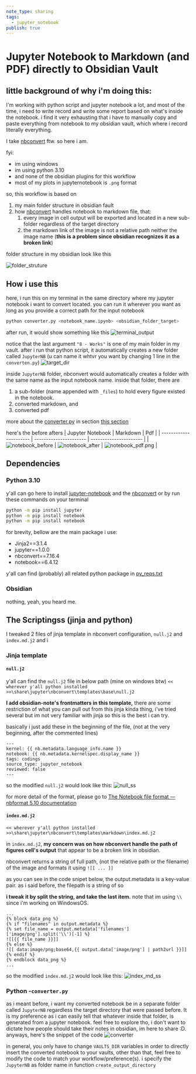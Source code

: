 ```yaml
---
note_type: sharing
tags:
  - jupyter_notebook
publish: true
---
```


# Jupyter Notebook to Markdown (and PDF) directly to Obsidian Vault

## little background of why i'm doing this:

I'm working with python script and jupyter notebook a lot, and most of the time, i need to write record and write some report based on what's inside the notebook. i find it very exhausting that i have to manually copy and paste everything from notebook to my obsidian vault, which where i record literally everything.

I take [nbconvert](https://github.com/jupyter/nbconvert) ftw. so here i am.

fyi:

- im using windows
- im using python 3.10
- and none of the obsidian plugins for this workflow
- most of my plots in jupyternotebook is `.png` format

so, this workflow is based on

1. my main folder structure in obsidian fault
2. how [nbconvert](https://github.com/jupyter/nbconvert) handles notebook to markdown file, that:
   1. every image in cell output will be exported and located in a new sub-folder regardless of the target directory
   2. the markdown link of the image is not a relative path neither the image name (**this is a problem since obsidian recognizes it as a broken link**)

folder structure in my obsidian look like this

![folder_struture](figs/folder_structure.png)

## How i use this

here, i run this on my terminal in the same directory where my jupyter notebook i want to convert located. you can run it wherever you want as long as you provide a correct path for the input notebook

```bash
python converter.py <notebook_name.ipynb> <obsidian_folder_target>
```

after run, it would show something like this
![terminal_output](figs/terminal_output.png)


notice that the last argument `"8 - Works"` is one of my main folder in my vault. after i run that python script, it automatically creates a new folder called `JupyterNB` (u can name it whtvr you want by changing 1 line in the `converten.py`)
![target_dir](figs/target_dir.png)


inside `JupyterNB` folder, nbconvert would automatically creates a folder with the same name as the input notebook name. inside that folder, there are
1. a sub-folder (name appended with `_files`) to hold every figure existed in the notebook. 
2. converted markdown, and
3. converted pdf

more about the [converter.py](https://github.com/kelreeeeey/jupyternotebook-to-obsidian-vault/converter.py) in section [this section](https://github.com/kelreeeeey/jupyternotebook-to-obsidian-vault/tree/main#python--converterpy)

here's the before afters
| Jupyter Notebook       | Markdown               | Pdf                    |
| ---------------------- | ---------------------- | ---------------------- |
| ![notebook_before](figs/notebook_before.png) | ![notebook_after](figs/notebook_after.png) | ![notebook_pdf.png](figs/notebook_pdf.png) |

## Dependencies

### Python 3.10

y'all can go here to install [jupyter-notebook](https://jupyter.org/install#jupyter-notebook) and the [nbconvert](https://github.com/jupyter/nbconvert)
or by run these commands on your terminal

```bash
python -m pip install jupyter
python -m pip install notebook
python -m pip install notebook
```

for brevity, bellow are the main package i use:

- Jinja2==3.1.4
- jupyter==1.0.0
- nbconvert==7.16.4
- notebook==6.4.12

y'all can find (probably) all related python package in [py_reqs.txt](https://github.com/kelreeeeey/jupyternotebook-to-obsidian-vault/py_reqs.txt)

### Obsidian

nothing, yeah, you heard me.

## The Scriptingss (jinja and python)

I tweaked 2 files of jinja template in nbconvert configuration, `null.j2` and `index.md.j2`
and i

### Jinja template

#### `null.j2`

y'all can find the `null.j2` file in below path (mine on windows btw)
`<< wherever y'all python installed >>\share\jupyter\nbconvert\templates\base\null.j2`

**I add obsidian-note's frontmatters in this template,** there are some restriction of what you can pull out from this jinja kinda thing, i've tried several but im not very familiar with jinja so this is the best i can try.

basically i just add these in the beginning of the file, (not at the very beginning, after the commented lines)

```jinja
---
kernel: {{ nb.metadata.language_info.name }}
notebook: {{ nb.metadata.kernelspec.display_name }}
tags: codings
source_type: jupyter_notebook
reviewed: false
---
```

so the modified `null.j2` would look like this:
![null_ss](figs/null_ss.png)

for more detail of the format, please go to [The Notebook file format — nbformat 5.10 documentation](https://nbformat.readthedocs.io/en/latest/format_description.html) 
#### `index.md.j2`

`<< wherever y'all python installed >>\share\jupyter\nbconvert\templates\markdown\index.md.j2`

in `index.md.j2`, **my concern was on how nbconvert handle the path of figures cell's output** that appear to be a broken link in obsidian.

nbconvert returns a string of full path, (not the relative path or the filename) of the image and formats it using `![[ ... ]]`

as you can see in the code snipet below, the output.metadata is a key-value pair. as i said before, the filepath is a string of so

 **i tweak it by split the string, and take the last item.** note that im using `\\` since i'm working on WindowsOS.

```jinja
...
{% block data_png %}
{% if "filenames" in output.metadata %}
{% set file_name = output.metadata['filenames']['image/png'].split('\\')[-1] %}
![[{{ file_name }}]]
{% else %}
![[ data:image/png;base64,{{ output.data['image/png'] | path2url }}]]
{% endif %}
{% endblock data_png %}
...
```

so the modified `index.md.j2` would look like this:
![index_md_ss](figs/index_md_ss.png)
### Python -`converter.py`

as i meant before, i want my converted notebook be in a separate folder called `JupyterNB` regardless the target directory that were passed before. It is my preference as i can easily tell that whatever inside that folder, is generated from a jupyter notebook. feel free to explore tho, i don't want to dictate how people should take their notes in obsidian, im here to share :D. anyways, here's the snippet of the code
![converter](figs/converter.png)  

in general, you only have to change `VAULTS_DIR` variables in order to directly insert the converted notebook to your vaults, other than that, feel free to modify the code to match your workflow/preference(s). i specify the `JupyterNB` as folder name in function `create_output_directory`
